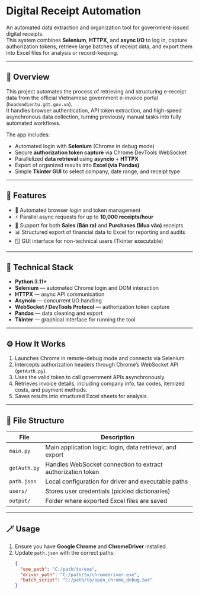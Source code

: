 # Digital Receipt Automation

An automated data extraction and organization tool for government-issued digital receipts.  
This system combines **Selenium**, **HTTPX**, and **async I/O** to log in, capture authorization tokens, retrieve large batches of receipt data, and export them into Excel files for analysis or record-keeping.

---

## 🚀 Overview

This project automates the process of retrieving and structuring e-receipt data from the official Vietnamese government e-invoice portal (`hoadondientu.gdt.gov.vn`).  
It handles browser authentication, API token extraction, and high-speed asynchronous data collection, turning previously manual tasks into fully automated workflows.

The app includes:
- Automated login with **Selenium** (Chrome in debug mode)
- Secure **authorization token capture** via Chrome DevTools WebSocket
- Parallelized **data retrieval** using **asyncio** + **HTTPX**
- Export of organized results into **Excel (via Pandas)**
- Simple **Tkinter GUI** to select company, date range, and receipt type

---

## 🧩 Features

- 🔐 Automated browser login and token management  
- ⚡ Parallel async requests for up to **10,000 receipts/hour**  
- 🧾 Support for both **Sales (Bán ra)** and **Purchases (Mua vào)** receipts  
- 📊 Structured export of financial data to Excel for reporting and audits  
- 🪟 GUI interface for non-technical users (Tkinter executable)  

---

## 🧠 Technical Stack

- **Python 3.11+**
- **Selenium** — automated Chrome login and DOM interaction  
- **HTTPX** — async API communication  
- **Asyncio** — concurrent I/O handling  
- **WebSocket / DevTools Protocol** — authorization token capture  
- **Pandas** — data cleaning and export  
- **Tkinter** — graphical interface for running the tool  

---

## ⚙️ How It Works

1. Launches Chrome in remote-debug mode and connects via Selenium.  
2. Intercepts authorization headers through Chrome’s WebSocket API (`getAuth.py`).  
3. Uses the valid token to call government APIs asynchronously.  
4. Retrieves invoice details, including company info, tax codes, itemized costs, and payment methods.  
5. Saves results into structured Excel sheets for analysis.

---

## 🧰 File Structure

| File | Description |
|------|--------------|
| `main.py` | Main application logic: login, data retrieval, and export |
| `getAuth.py` | Handles WebSocket connection to extract authorization token |
| `path.json` | Local configuration for driver and executable paths |
| `users/` | Stores user credentials (pickled dictionaries) |
| `output/` | Folder where exported Excel files are saved |

---

## 🪄 Usage

1. Ensure you have **Google Chrome** and **ChromeDriver** installed.  
2. Update `path.json` with the correct paths:
   ```json
   {
     "exe_path": "C:/path/to/exe",
     "driver_path": "C:/path/to/chromedriver.exe",
     "batch_script": "C:/path/to/open_chrome_debug.bat"
   }
